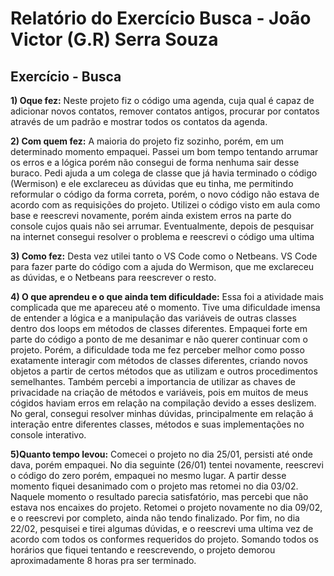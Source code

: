 # Relatório do Exercício Busca - João Victor (G.R) Serra Souza 

## Exercício - Busca


**1) Oque fez:**
Neste projeto fiz o código uma agenda, cuja qual é capaz de adicionar novos contatos, remover contatos antigos, procurar por contatos através de um padrão e mostrar todos os contatos da agenda.

**2) Com quem fez:**
A maioria do projeto fiz sozinho, porém, em um determinado momento empaquei. Passei um bom tempo tentando arrumar os erros e a lógica porém não consegui de forma nenhuma sair desse buraco. Pedi ajuda a um colega de classe que já havia terminado o código (Wermison) e ele exclareceu as dúvidas que eu tinha, me permitindo reformular o código da forma correta, porém, o novo código não estava de acordo com as requisições do projeto. Utilizei o código visto em aula como base e reescrevi novamente, porém ainda existem erros na parte do console cujos quais não sei arrumar. Eventualmente, depois de pesquisar na internet consegui resolver o problema e reescrevi o código uma ultima

**3) Como fez:**
Desta vez utilei tanto o VS Code como o Netbeans. VS Code para fazer parte do código com a ajuda do Wermison, que me exclareceu as dúvidas, e o Netbeans para reescrever o resto.

**4) O que aprendeu e o que ainda tem dificuldade:**
Essa foi a atividade mais complicada que me apareceu até o momento. Tive uma dificuldade imensa de entender a lógica e a manipulação das variáveis de outras classes dentro dos loops em métodos de classes diferentes. Empaquei forte em parte do código a ponto de me desanimar e não querer continuar com o projeto. Porém, a dificuldade toda me fez perceber melhor como posso exatamente interagir com métodos de classes diferentes, criando novos objetos a partir de certos métodos que as utilizam e outros procedimentos semelhantes. Também percebi a importancia de utilizar as chaves de privacidade na criação de métodos e variáveis, pois em muitos de meus cógidos haviam erros em relação na compilação devido a esses deslizem. No geral, consegui resolver minhas dúvidas, principalmente em relação á interação entre diferentes classes, métodos e suas implementações no console interativo.

**5)Quanto tempo levou:**
Comecei o projeto  no dia 25/01, persisti até onde dava, porém empaquei. No dia seguinte (26/01) tentei novamente, reescrevi o código do zero porém, empaquei no mesmo lugar. A partir desse momento fiquei desanimado com o projeto mas retomei no dia 03/02. Naquele momento o resultado parecia satisfatório, mas percebi que não estava nos encaixes do projeto. Retomei o projeto novamente no dia 09/02, e o reescrevi por completo, ainda não tendo finalizado. Por fim, no dia 22/02, pesquisei e tirei algumas dúvidas, e o reescrevi uma ultima vez de acordo com todos os conformes requeridos do projeto.
Somando todos os horários que fiquei tentando e reescrevendo, o projeto demorou aproximadamente 8 horas pra ser terminado.